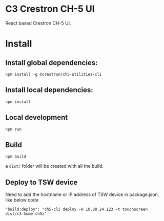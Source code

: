 # C3 Crestron CH-5 UI

React based Crestron CH-5 UI.

# Install

## Install global dependencies:

`npm install -g @crestron/ch5-utilities-cli`

## Install local dependencies:

`npm install`

## Local development

`npm run`

## Build

`npm build`

a `dist/` folder will be created with all the build.

## Deploy to TSW device

Need to add the hostname or IP address of TSW device in package.json, like below code

`"build:deploy": "ch5-cli deploy -H 10.88.24.123 -t touchscreen dist/c3-home.ch5z"`

